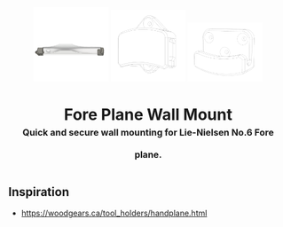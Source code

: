 <!-- 2023-12-15 -->

<p align="center">
  <img src="../../plans/plane-mount/images/wireframe.png" width="26.666666666666668%"/>
  <img src="../../plans/plane-mount/images/wireframe1.png" width="26.666666666666668%"/>
  <img src="../../plans/plane-mount/images/wireframe2.png" width="26.666666666666668%"/>
</p>
<h1 align="center">
  Fore Plane Wall Mount
  <br>
  <sup><sub><sup>Quick and secure wall mounting for Lie-Nielsen No.6 Fore plane.<sup></sub>
</h1>

## Inspiration

- https://woodgears.ca/tool_holders/handplane.html
